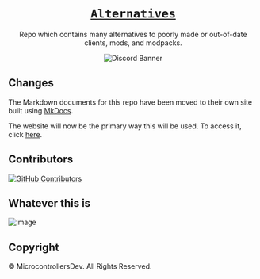 <div align="center">

# [`Alternatives`](https://alternatives.microcontrollers.dev)

Repo which contains many
alternatives to poorly made
or out-of-date clients, mods,
and modpacks.

![Discord Banner](https://discordapp.com/api/guilds/778792141932986398/widget.png?style=banner2)

</div>

## Changes

The Markdown documents for this repo
have been moved to their own site
built using [MkDocs](https://www.mkdocs.org).

The website will now be the primary
way this will be used. To access it,
click [here](https://microcontrollers.dev).

## Contributors

[![GitHub Contributors](https://contrib.rocks/image?repo=MicrocontrollersDev/Alternatives)](https://alternatives.microcontrollers.dev/contributors)

## Whatever this is

![image](https://user-images.githubusercontent.com/66657148/233866045-91740fb6-47f9-4715-95a1-189bf4221e82.png)

## Copyright

© MicrocontrollersDev. All Rights Reserved.
